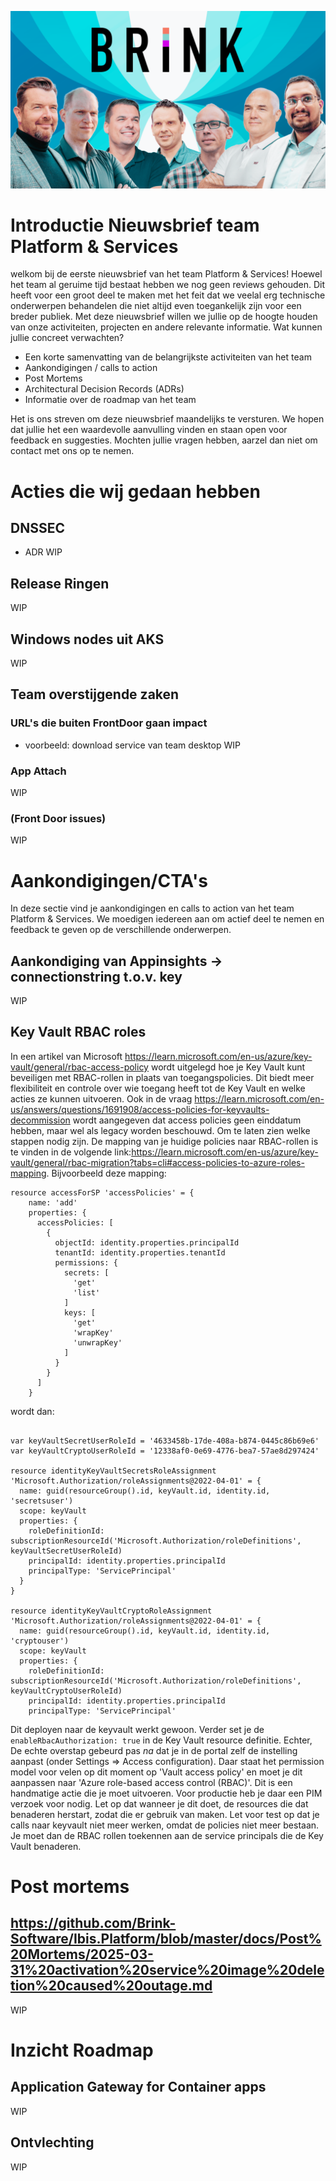 [<img src="https://github.com/EelcoLos/nx-tinkering/blob/c1dcea83acc233650e8fa9a4bc415b88b194e470/annoucements/attachments/brink-header.png">](http://example.com)
# Introductie Nieuwsbrief team Platform & Services

welkom bij de eerste nieuwsbrief van het team Platform & Services! Hoewel het team al geruime tijd bestaat hebben we nog geen reviews gehouden. Dit heeft voor een groot deel te maken met het feit dat we veelal erg technische onderwerpen behandelen die niet altijd even toegankelijk zijn voor een breder publiek. Met deze nieuwsbrief willen we jullie op de hoogte houden van onze activiteiten, projecten en andere relevante informatie. Wat kunnen jullie concreet verwachten?

- Een korte samenvatting van de belangrijkste activiteiten van het team
- Aankondigingen / calls to action
- Post Mortems
- Architectural Decision Records (ADRs)
- Informatie over de roadmap van het team

Het is ons streven om deze nieuwsbrief maandelijks te versturen. We hopen dat jullie het een waardevolle aanvulling vinden en staan open voor feedback en suggesties. Mochten jullie vragen hebben, aarzel dan niet om contact met ons op te nemen.
# Acties die wij gedaan hebben

## DNSSEC 
- ADR 
WIP

## Release Ringen
WIP

## Windows nodes uit AKS
WIP

## Team overstijgende zaken
### URL's die buiten FrontDoor gaan impact
- voorbeeld: download service van team desktop
WIP

### App Attach
WIP

### (Front Door issues)
WIP

# Aankondigingen/CTA's
In deze sectie vind je aankondigingen en calls to action van het team Platform & Services. We moedigen iedereen aan om actief deel te nemen en feedback te geven op de verschillende onderwerpen. 

## Aankondiging van Appinsights -> connectionstring t.o.v. key
WIP

## Key Vault RBAC roles

In een artikel van Microsoft https://learn.microsoft.com/en-us/azure/key-vault/general/rbac-access-policy wordt uitgelegd hoe je Key Vault kunt beveiligen met RBAC-rollen in plaats van toegangspolicies. Dit biedt meer flexibiliteit en controle over wie toegang heeft tot de Key Vault en welke acties ze kunnen uitvoeren. Ook in de vraag https://learn.microsoft.com/en-us/answers/questions/1691908/access-policies-for-keyvaults-decommission wordt aangegeven dat access policies geen einddatum hebben, maar wel als legacy worden beschouwd.
Om te laten zien welke stappen nodig zijn. De mapping van je huidige policies naar RBAC-rollen is te vinden in de volgende link:https://learn.microsoft.com/en-us/azure/key-vault/general/rbac-migration?tabs=cli#access-policies-to-azure-roles-mapping. Bijvoorbeeld deze mapping:

```bicep
resource accessForSP 'accessPolicies' = {
    name: 'add'
    properties: {
      accessPolicies: [
        {
          objectId: identity.properties.principalId
          tenantId: identity.properties.tenantId
          permissions: {
            secrets: [
              'get'
              'list'
            ]
            keys: [
              'get'
              'wrapKey'
              'unwrapKey'
            ]
          }
        }
      ]
    }
```

wordt dan:

```bicep

var keyVaultSecretUserRoleId = '4633458b-17de-408a-b874-0445c86b69e6'
var keyVaultCryptoUserRoleId = '12338af0-0e69-4776-bea7-57ae8d297424'

resource identityKeyVaultSecretsRoleAssignment 'Microsoft.Authorization/roleAssignments@2022-04-01' = {
  name: guid(resourceGroup().id, keyVault.id, identity.id, 'secretsuser')
  scope: keyVault
  properties: {
    roleDefinitionId: subscriptionResourceId('Microsoft.Authorization/roleDefinitions', keyVaultSecretUserRoleId)
    principalId: identity.properties.principalId
    principalType: 'ServicePrincipal'
  }
}

resource identityKeyVaultCryptoRoleAssignment 'Microsoft.Authorization/roleAssignments@2022-04-01' = {
  name: guid(resourceGroup().id, keyVault.id, identity.id, 'cryptouser')
  scope: keyVault
  properties: {
    roleDefinitionId: subscriptionResourceId('Microsoft.Authorization/roleDefinitions', keyVaultCryptoUserRoleId)
    principalId: identity.properties.principalId
    principalType: 'ServicePrincipal'
```

Dit deployen naar de keyvault werkt gewoon. Verder set je de `enableRbacAuthorization: true` in de Key Vault resource definitie. 
Echter, De echte overstap gebeurd pas *na* dat je in de portal zelf de instelling aanpast (onder Settings => Access configuration). Daar staat het permission model voor velen op dit moment op 'Vault access policy' en moet je dit aanpassen naar 'Azure role-based access control (RBAC)'. Dit is een handmatige actie die je moet uitvoeren. Voor productie heb je daar een PIM verzoek voor nodig.
Let op dat wanneer je dit doet, de resources die dat benaderen herstart, zodat die er gebruik van maken. 
Let voor test op dat je calls naar keyvault niet meer werken, omdat de policies niet meer bestaan. Je moet dan de RBAC rollen toekennen aan de service principals die de Key Vault benaderen.

# Post mortems

## https://github.com/Brink-Software/Ibis.Platform/blob/master/docs/Post%20Mortems/2025-03-31%20activation%20service%20image%20deletion%20caused%20outage.md
WIP

# Inzicht Roadmap

## Application Gateway for Container apps
WIP

## Ontvlechting
WIP